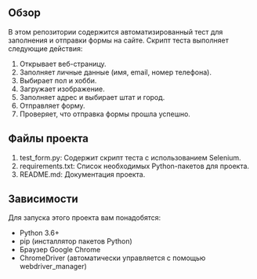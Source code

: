 ## Обзор 

В этом репозитории содержится автоматизированный тест для заполнения и отправки формы на сайте.  Скрипт теста выполняет следующие действия:

1. Открывает веб-страницу.
2. Заполняет личные данные (имя, email, номер телефона).
3. Выбирает пол и хобби.
4. Загружает изображение.
5. Заполняет адрес и выбирает штат и город.
6. Отправляет форму.
7. Проверяет, что отправка формы прошла успешно.

## Файлы проекта

1. test_form.py: Содержит скрипт теста с использованием Selenium.
2. requirements.txt: Список необходимых Python-пакетов для проекта.
3. README.md: Документация проекта.

## Зависимости

Для запуска этого проекта вам понадобятся:

- Python 3.6+
- pip (инсталлятор пакетов Python)
- Браузер Google Chrome
- ChromeDriver (автоматически управляется с помощью webdriver_manager)
